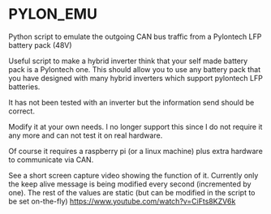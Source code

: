 # PYLON_EMU
Python script to emulate the outgoing CAN bus traffic from a Pylontech LFP battery pack (48V)

Useful script to make a hybrid inverter think that your self made battery pack is a Pylontech one. This should allow you to use any battery pack that you have designed with many hybrid inverters which support pylontech LFP batteries.

It has not been tested with an inverter but the information send should be correct.

Modify it at your own needs. I no longer support this since I do not require it any more and can not test it on real hardware.

Of course it requires a raspberry pi (or a linux machine) plus extra hardware to communicate via CAN.

See a short screen capture video showing the function of it. Currently only the keep alive message is being modified every second (incremented by one). The rest of the values are static (but can be modified in the script to be set on-the-fly) https://www.youtube.com/watch?v=CiFts8KZV6k
